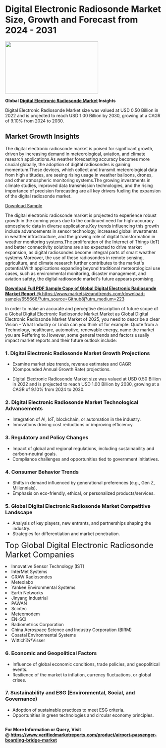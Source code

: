 <H1>Digital Electronic Radiosonde Market Size, Growth and Forecast from 2024 - 2031</H1><img class="aligncenter size-medium wp-image-584254" src="https://thirdeyenews.in/wp-content/uploads/2024/09/Global-Market-Research-300x168.jpeg" alt="" width="300" height="168" /><p><strong>Global&nbsp;<a href="https://www.marketsizeandtrends.com/download-sample/655666/?utm_source=Github8j?utm_medium=223">Digital Electronic Radiosonde Market</a> Insights</strong></p><p>Digital Electronic Radiosonde Market size was valued at USD 0.50 Billion in 2022 and is projected to reach USD 1.00 Billion by 2030, growing at a CAGR of 9.10% from 2024 to 2030.</p><p><h2>Market Growth Insights</h2> <p>The digital electronic radiosonde market is poised for significant growth, driven by increasing demand in meteorological, aviation, and climate research applications.As weather forecasting accuracy becomes more crucial globally, the adoption of digital radiosondes is gaining momentum.These devices, which collect and transmit meteorological data from high altitudes, are seeing rising usage in weather balloons, drones, and other atmospheric monitoring systems.The growing investments in climate studies, improved data transmission technologies, and the rising importance of precision forecasting are all key drivers fueling the expansion of the digital radiosonde market.</p> <p><a href="#">Download Sample</a></p> <p>The digital electronic radiosonde market is projected to experience robust growth in the coming years due to the continued need for high-accuracy atmospheric data in diverse applications.Key trends influencing this growth include advancements in sensor technology, increased global investments in weather infrastructure, and the growing role of digital transformation in weather monitoring systems.The proliferation of the Internet of Things (IoT) and better connectivity solutions are also expected to drive market expansion, as digital radiosondes become integral parts of smart weather systems.Moreover, the use of these radiosondes in remote sensing, agriculture, and climate research further contributes to the market's potential.With applications expanding beyond traditional meteorological use cases, such as environmental monitoring, disaster management, and aviation safety, the digital radiosonde market's future appears promising.</p> <p><a href="#"></p><p><span class=""><strong>Download Full PDF Sample Copy of Global Digital Electronic Radiosonde Market Report</strong> @ <a href="https://www.marketsizeandtrends.com/download-sample/655666/?utm_source=Github8j?utm_medium=223" target="_blank">https://www.marketsizeandtrends.com/download-sample/655666/?utm_source=Github8j?utm_medium=223</a></span></p><p>In order to make an accurate and perceptive description of future scope of a Global&nbsp;Digital Electronic Radiosonde Market Market as Global&nbsp;Digital Electronic Radiosonde Market Market of 2025, you need to describe a clear Vision &ndash; What Industry or Linda can you think of for example: Quote from a Technology, healthcare, automotive, renewable energy, name the market you are Reffering to.However, some general trends and factors usually impact market reports and their future outlook include:</p><h3>1.&nbsp;<strong>Digital Electronic Radiosonde Market Growth Projections</strong></h3><ul><li>Examine market size trends, revenue estimates and CAGR (Compounded Annual Growth Rate) projections.</li><li><p>Digital Electronic Radiosonde Market size was valued at USD 0.50 Billion in 2022 and is projected to reach USD 1.00 Billion by 2030, growing at a CAGR of 9.10% from 2024 to 2030.</p></li></ul><h3>2.&nbsp;<strong>Digital Electronic Radiosonde Market Technological Advancements</strong></h3><ul><li>Integration of AI, IoT, blockchain, or automation in the industry.</li><li>Innovations driving cost reductions or improving efficiency.</li></ul><h3>3.&nbsp;<strong>Regulatory and Policy Changes</strong></h3><ul><li>Impact of global and regional regulations, including sustainability and carbon-neutral goals.</li><li>Compliance challenges and opportunities tied to government initiatives.</li></ul><h3>4.&nbsp;<strong>Consumer Behavior Trends</strong></h3><ul><li>Shifts in demand influenced by generational preferences (e.g., Gen Z, Millennials).</li><li>Emphasis on eco-friendly, ethical, or personalized products/services.</li></ul><h3>5.&nbsp;<strong>Global Digital Electronic Radiosonde Market Competitive Landscape</strong></h3><ul><li>Analysis of key players, new entrants, and partnerships shaping the industry.</li><li>Strategies for differentiation and market penetration.</li></ul><p data-pm-slice="1 1 []"><span style="color: inherit; font-family: inherit; font-size: 25px;">Top Global Digital Electronic Radiosonde Market Companies</span></p><div class="" data-test-id=""><p><li>Innovative Sensor Technology (IST)</li><li> InterMet Systems</li><li> GRAW Radiosondes</li><li> Meteolabo</li><li> Yankee Environmental Systems</li><li> Earth Networks</li><li> Jinyang Industrial</li><li> PAWAN</li><li> Scintec</li><li> Meteomodem</li><li> EN-SCI</li><li> Radiometrics Corporation</li><li> China Aerospace Science and Industry Corporation (BIRM)</li><li> Coastal Environmental Systems</li><li> Wittichï¼†Visser</li></p></div><h3>6.&nbsp;<strong>Economic and Geopolitical Factors</strong></h3><ul><li>Influence of global economic conditions, trade policies, and geopolitical events.</li><li>Resilience of the market to inflation, currency fluctuations, or global crises.</li></ul><h3>7.&nbsp;<strong>Sustainability and ESG (Environmental, Social, and Governance)</strong></h3><ul><li>Adoption of sustainable practices to meet ESG criteria.</li><li>Opportunities in green technologies and circular economy principles.</li></ul><h2><strong style="font-size: 14px;">For More Information or Query, Visit @&nbsp;</strong><a style="background-color: #ffffff; font-size: 14px;" href="https://www.marketsizeandtrends.com/report/digital-electronic-radiosonde-market/" target="_blank">https://www.verifiedmarketreports.com/product/airport-passenger-boarding-bridge-market</a></h2>